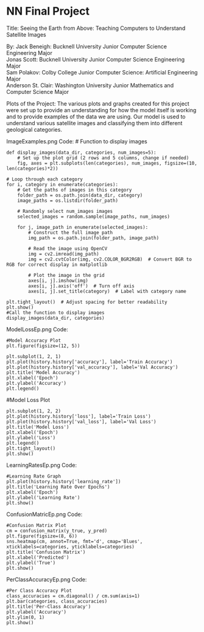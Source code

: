 # NN Final Project 
Title:
Seeing the Earth from Above: Teaching Computers to Understand Satellite Images

By: 
    Jack Beneigh: Bucknell University Junior Computer Science Engineering Major  
    Jonas Scott: Bucknell University Junior Computer Science Engineering Major  
    Sam Polakov: Colby College Junior Computer Science: Artificial Engineering Major  
    Anderson St. Clair: Washington University Junior Mathematics and Computer Science Major  

Plots of the Project:
    The various plots and graphs created for this project were set up to provide an understanding for how the model itself is working and to provide examples of the data we are using. Our model is used to understand various satellite images and classifying them into different geological categories. 

ImageExamples.png Code:
    # Function to display images

    def display_images(data_dir, categories, num_images=5):
        # Set up the plot grid (2 rows and 5 columns, change if needed)
        fig, axes = plt.subplots(len(categories), num_images, figsize=(10, len(categories)*2))
    
    # Loop through each category
    for i, category in enumerate(categories):
        # Get the paths of images in this category
        folder_path = os.path.join(data_dir, category)
        image_paths = os.listdir(folder_path)
        
        # Randomly select num_images images
        selected_images = random.sample(image_paths, num_images)

        for j, image_path in enumerate(selected_images):
            # Construct the full image path
            img_path = os.path.join(folder_path, image_path)
            
            # Read the image using OpenCV
            img = cv2.imread(img_path)
            img = cv2.cvtColor(img, cv2.COLOR_BGR2RGB)  # Convert BGR to RGB for correct display in matplotlib
            
            # Plot the image in the grid
            axes[i, j].imshow(img)
            axes[i, j].axis('off')  # Turn off axis
            axes[i, j].set_title(category)  # Label with category name
    
    plt.tight_layout()  # Adjust spacing for better readability
    plt.show()
    #Call the function to display images    
    display_images(data_dir, categories)
        

ModelLossEp.png Code:

    #Model Accuracy Plot
    plt.figure(figsize=(12, 5))

    plt.subplot(1, 2, 1)
    plt.plot(history.history['accuracy'], label='Train Accuracy')
    plt.plot(history.history['val_accuracy'], label='Val Accuracy')
    plt.title('Model Accuracy')
    plt.xlabel('Epoch')
    plt.ylabel('Accuracy')
    plt.legend()


#Model Loss Plot

    plt.subplot(1, 2, 2)
    plt.plot(history.history['loss'], label='Train Loss')
    plt.plot(history.history['val_loss'], label='Val Loss')
    plt.title('Model Loss')
    plt.xlabel('Epoch')
    plt.ylabel('Loss')
    plt.legend()
    plt.tight_layout()
    plt.show()


LearningRatesEp.png Code:

    #Learning Rate Graph
    plt.plot(history.history['learning_rate'])
    plt.title('Learning Rate Over Epochs')
    plt.xlabel('Epoch')
    plt.ylabel('Learning Rate')
    plt.show()


ConfusionMatricEp.png Code:

    #Confusion Matrix Plot
    cm = confusion_matrix(y_true, y_pred)
    plt.figure(figsize=(8, 6))
    sns.heatmap(cm, annot=True, fmt='d', cmap='Blues', xticklabels=categories, yticklabels=categories)
    plt.title('Confusion Matrix')
    plt.xlabel('Predicted')
    plt.ylabel('True')
    plt.show()


PerClassAccuracyEp.png Code:

    #Per Class Accuracy Plot
    class_accuracies = cm.diagonal() / cm.sum(axis=1)
    plt.bar(categories, class_accuracies)
    plt.title('Per-Class Accuracy')
    plt.ylabel('Accuracy')
    plt.ylim(0, 1)
    plt.show()